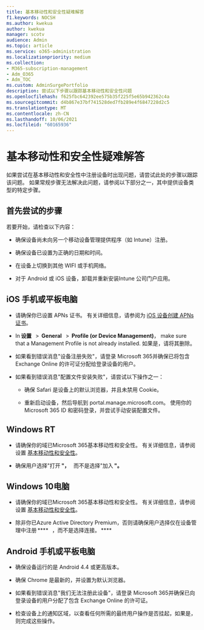 ```yaml
---
title: 基本移动性和安全性疑难解答
f1.keywords: NOCSH
ms.author: kwekua
author: kwekua
manager: scotv
audience: Admin
ms.topic: article
ms.service: o365-administration
ms.localizationpriority: medium
ms.collection:
- M365-subscription-management
- Adm_O365
- Adm_TOC
ms.custom: AdminSurgePortfolio
description: 尝试以下步骤以跟踪基本移动性和安全性问题
ms.openlocfilehash: f625fbc642392ee575b35f225f5e65b942362c4a
ms.sourcegitcommit: d4b867e37bf741528ded7fb289e4f6847228d2c5
ms.translationtype: MT
ms.contentlocale: zh-CN
ms.lasthandoff: 10/06/2021
ms.locfileid: "60165936"
---
```

# <a name="troubleshoot-basic-mobility-and-security"></a>基本移动性和安全性疑难解答

如果尝试在基本移动性和安全性中注册设备时出现问题，请尝试此处的步骤以跟踪该问题。 如果常规步骤无法解决此问题，请参阅以下部分之一，其中提供设备类型的特定步骤。

## <a name="steps-to-try-first"></a>首先尝试的步骤

若要开始，请检查以下内容：

- 确保设备尚未向另一个移动设备管理提供程序（如 Intune）注册。

- 确保设备已设置为正确的日期和时间。

- 在设备上切换到其他 WIFI 或手机网络。

- 对于 Android 或 iOS 设备，卸载并重新安装Intune 公司门户应用。 

## <a name="ios-phone-or-tablet"></a>iOS 手机或平板电脑

- 请确保你已设置 APNs 证书。 有关详细信息，请参阅为 [iOS 设备创建 APNs 证书](create-an-apns-certificate-for-ios-devices.md)。

- In **设置**   >  **General**   >  **Profile (or Device Management)**， make sure that a Management Profile is not already installed. 如果是，请将其删除。

- 如果看到错误消息"设备注册失败"，请登录 Microsoft 365并确保已将包含 Exchange Online 的许可证分配给登录设备的用户。

- 如果看到错误消息"配置文件安装失败"，请尝试以下操作之一：

    - 确保 Safari 是设备上的默认浏览器，并且未禁用 Cookie。

    - 重新启动设备，然后导航到 portal.manage.microsoft.com。 使用你的 Microsoft 365 ID 和密码登录，并尝试手动安装配置文件。

## <a name="windows-rt"></a>Windows RT

- 请确保你的域已Microsoft 365基本移动性和安全性。 有关详细信息，请参阅设置 [基本移动性和安全性](set-up.md)。
    
- 确保用户选择"打开 **"，**   而不是选择"加入 **"。**

## <a name="windows-10-pc"></a>Windows 10电脑

- 请确保你的域已Microsoft 365基本移动性和安全性。 有关详细信息，请参阅设置 [基本移动性和安全性](set-up.md)。
    
- 除非你已Azure Active Directory Premium，否则请确保用户选择仅在设备管理中注册 ****   ，而不是选择连接。 ****

## <a name="android-phone-or-tablet"></a>Android 手机或平板电脑

- 确保设备运行的是 Android 4.4 或更高版本。

- 确保 Chrome 是最新的，并设置为默认浏览器。

- 如果看到错误消息"我们无法注册此设备"，请登录 Microsoft 365并确保已向登录设备的用户分配了包含 Exchange Online 的许可证。

- 检查设备上的通知区域，以查看任何所需的最终用户操作是否挂起，如果是，则完成这些操作。